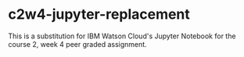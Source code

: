 # c2w4-jupyter-replacement
This is a substitution for IBM Watson Cloud's Jupyter Notebook for the course 2, week 4 peer graded assignment.
